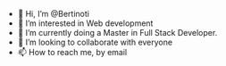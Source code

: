 - 👋 Hi, I’m @Bertinoti
- 👀 I’m interested in Web development
- 🌱 I’m currently doing a Master in Full Stack Developer. 
- 💞️ I’m looking to collaborate with everyone
- 📫 How to reach me, by email

<!---
Bertinoti/Bertinoti is a ✨ special ✨ repository because its `README.md` (this file) appears on your GitHub profile.
You can click the Preview link to take a look at your changes.
--->
